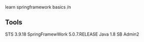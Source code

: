 learn springframework basics
/n
## Tools 
STS 3.9.18
SpringFramewWork 5.0.7.RELEASE
Java 1.8
SB Admin2
